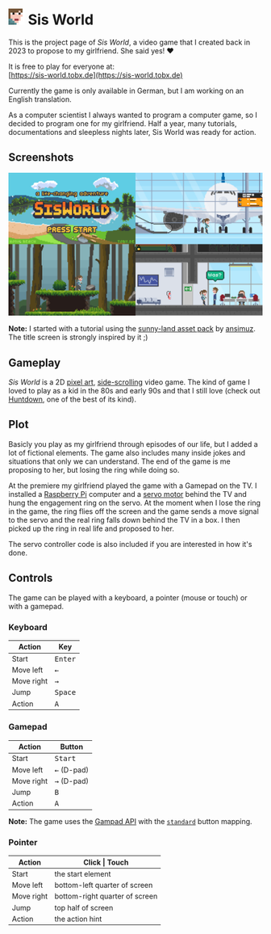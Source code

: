 # ![](./public/favicon.png) Sis World

This is the project page of *Sis World*, a video game that I created back in 2023 to propose to my girlfriend. She said yes! ❤️

It is free to play for everyone at: \
[https://sis-world.tobx.de](https://sis-world.tobx.de)

Currently the game is only available in German, but I am working on an English translation.

As a computer scientist I always wanted to program a computer game, so I decided to program one for my girlfriend. Half a year, many tutorials, documentations and sleepless nights later, Sis World was ready for action.

## Screenshots

![](./screenshots.png)

**Note:** I started with a tutorial using the [sunny-land asset pack](https://ansimuz.itch.io/sunny-land-pixel-game-art) by [ansimuz](https://itch.io/profile/ansimuz). The title screen is strongly inspired by it ;)

## Gameplay

*Sis World* is a 2D [pixel art](https://en.wikipedia.org/wiki/Pixel_art), [side-scrolling](https://en.wikipedia.org/wiki/Side-scrolling_video_game) video game. The kind of game I loved to play as a kid in the 80s and early 90s and that I still love (check out [Huntdown](https://huntdown.com/), one of the best of its kind).

## Plot

Basicly you play as my girlfriend through episodes of our life, but I added a lot of fictional elements. The game also includes many inside jokes and situations that only we can understand. The end of the game is me proposing to her, but losing the ring while doing so.

At the premiere my girlfriend played the game with a Gamepad on the TV. I installed a [Raspberry Pi](https://en.wikipedia.org/wiki/Raspberry_Pi) computer and a [servo motor](https://en.wikipedia.org/wiki/Servomotor) behind the TV and hung the engagement ring on the servo. At the moment when I lose the ring in the game, the ring flies off the screen and the game sends a move signal to the servo and the real ring falls down behind the TV in a box. I then picked up the ring in real life and proposed to her.

The servo controller code is also included if you are interested in how it's done.

## Controls

The game can be played with a keyboard, a pointer (mouse or touch) or with a gamepad.

### Keyboard

|Action|Key|
|---|---|
|Start|<kbd>Enter</kbd>|
|Move left|<kbd>←</kbd>|
|Move right|<kbd>→</kbd>|
|Jump|<kbd>Space</kbd>|
|Action|<kbd>A</kbd>|

### Gamepad

|Action|Button|
|---|---|
|Start|<kbd>Start</kbd>|
|Move left|<kbd>←</kbd> (D-pad)|
|Move right|<kbd>→</kbd> (D-pad)|
|Jump|<kbd>B</kbd>|
|Action|<kbd>A</kbd>|

**Note:** The game uses the [Gampad API](https://developer.mozilla.org/en-US/docs/Web/API/Gamepad_API) with the [`standard`](https://w3c.github.io/gamepad/#remapping) button mapping.

### Pointer

|Action|Click \| Touch|
|---|---|
|Start|the start element|
|Move left|bottom-left quarter of screen|
|Move right|bottom-right quarter of screen|
|Jump|top half of screen|
|Action|the action hint|
